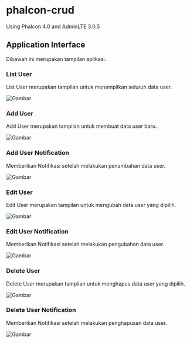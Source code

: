 # phalcon-crud
Using Phalcon 4.0 and AdminLTE 3.0.5

## Application Interface
Dibawah ini merupakan tampilan aplikasi.
### List User 
List User merupakan tampilan untuk menampilkan seluruh data user.

![Gambar](https://drive.google.com/uc?export=view&id=18EB0hHOE-WK6q_R8V9C6o5LvQa0iRP_u)

### Add User
Add User merupakan tampilan untuk membuat data user baru.

![Gambar](https://drive.google.com/uc?export=view&id=1KMwucNhI9Hk_bruWWGEC3mN1ilXbLL3T)

### Add User Notification
Memberikan Notifikasi setelah melakukan penambahan data user.

![Gambar](https://drive.google.com/uc?export=view&id=1g5zhnRxIo73CobGlSgzrTtrc3E3l-osf)

### Edit User
Edit User merupakan tampilan untuk mengubah data user yang dipilih.

![Gambar](https://drive.google.com/uc?export=view&id=1_zMl2unnfmtT2h5jTkZSraCDWsa4BnSx)

### Edit User Notification
Memberikan Notifikasi setelah melakukan pengubahan data user.

![Gambar](https://drive.google.com/uc?export=view&id=1v3dMnZPdaIDRAGn_NOfr79--FHRfCGE8)

### Delete User
Delete User merupakan tampilan untuk menghapus data user yang dipilih.

![Gambar](https://drive.google.com/uc?export=view&id=1gEK-artPcmh2aerIkPJpTWVZKn_k9nhy)

### Delete User Notification
Memberikan Notifikasi setelah melakukan penghapusan data user.

![Gambar](https://drive.google.com/uc?export=view&id=1EPxjBisdSKEfHOZLifDblfuQEqJ6i80f)

